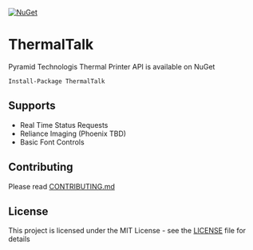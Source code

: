 [![NuGet](https://img.shields.io/nuget/v/ThermalTalk.svg)](https://www.nuget.org/packages/ThermalTalk/)

# ThermalTalk
Pyramid Technologis Thermal Printer API is available on NuGet

    Install-Package ThermalTalk

## Supports
* Real Time Status Requests
* Reliance Imaging (Phoenix TBD)
* Basic Font Controls

## Contributing

Please read [CONTRIBUTING.md](CONTRIBUTING.md)

## License

This project is licensed under the MIT License - see the [LICENSE](LICENSE) file for details
